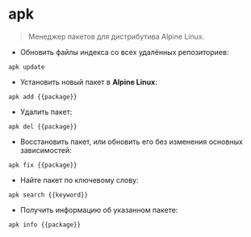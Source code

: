 # apk

> Менеджер пакетов для дистрибутива Alpine Linux.

- Обновить файлы индекса со всех удалённых репозиториев:

`apk update`

- Установить новый пакет в **Alpine Linux**:

`apk add {{package}}`

- Удалить пакет:

`apk del {{package}}`

- Восстановить пакет, или обновить его без изменения основных зависимостей:

`apk fix {{package}}`

- Найте пакет по ключевому слову:

`apk search {{keyword}}`

- Получить информацию об указанном пакете:

`apk info {{package}}`
